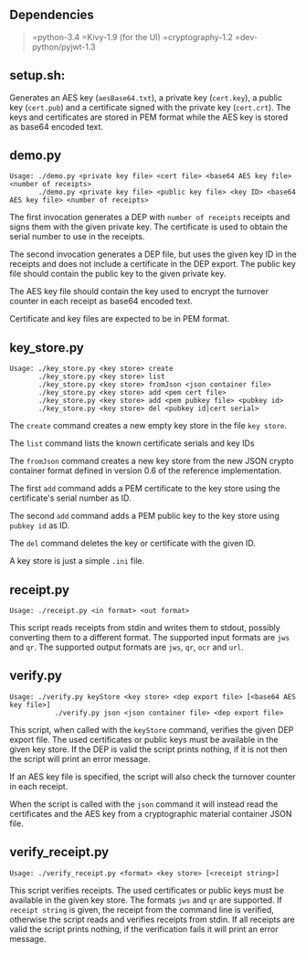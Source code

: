 Dependencies
------------
>=python-3.4
>=Kivy-1.9 (for the UI)
>=cryptography-1.2
>=dev-python/pyjwt-1.3

setup.sh:
---------

Generates an AES key (`aesBase64.txt`), a private key (`cert.key`),
a public key (`cert.pub`) and a certificate signed with the private key
(`cert.crt`). The keys and certificates are stored in PEM format while the
AES key is stored as base64 encoded text.

demo.py
-------
	Usage: ./demo.py <private key file> <cert file> <base64 AES key file> <number of receipts>
	       ./demo.py <private key file> <public key file> <key ID> <base64 AES key file> <number of receipts>

The first invocation generates a DEP with `number of receipts` receipts
and signs them with the given private key. The certificate is used to
obtain the serial number to use in the receipts.

The second invocation generates a DEP file, but uses the given key ID in
the receipts and does not include a certificate in the DEP export. The
public key file should contain the public key to the given private key.

The AES key file should contain the key used to encrypt the turnover
counter in each receipt as base64 encoded text.

Certificate and key files are expected to be in PEM format.

key_store.py
------------
	Usage: ./key_store.py <key store> create
	       ./key_store.py <key store> list
	       ./key_store.py <key store> fromJson <json container file>
	       ./key_store.py <key store> add <pem cert file>
	       ./key_store.py <key store> add <pem pubkey file> <pubkey id>
	       ./key_store.py <key store> del <pubkey id|cert serial>

The `create` command creates a new empty key store in the file `key store`.

The `list` command lists the known certificate serials and key IDs

The `fromJson` command creates a new key store from the new JSON crypto
container format defined in version 0.6 of the reference implementation.

The first `add` command adds a PEM certificate to the key store using the
certificate's serial number as ID.

The second `add` command adds a PEM public key to the key store using
`pubkey id` as ID.

The `del` command deletes the key or certificate with the given ID.

A key store is just a simple `.ini` file.

receipt.py
-----------

	Usage: ./receipt.py <in format> <out format>

This script reads receipts from stdin and writes them to stdout, possibly
converting them to a different format. The supported input formats are
`jws` and `qr`. The supported output formats are `jws`, `qr`, `ocr` and
`url`.

verify.py
---------
	Usage: ./verify.py keyStore <key store> <dep export file> [<base64 AES key file>]
               ./verify.py json <json container file> <dep export file>

This script, when called with the `keyStore` command, verifies the given DEP
export file. The used certificates or public keys must be available in the given
key store. If the DEP is valid the script prints nothing, if it is not then the
script will print an error message.

If an AES key file is specified, the script will also check the turnover
counter in each receipt.

When the script is called with the `json` command it will instead read the
certificates and the AES key from a cryptographic material container JSON file.

verify_receipt.py
-----------------
	Usage: ./verify_receipt.py <format> <key store> [<receipt string>]

This script verifies receipts. The used certificates or public keys must be
available in the given key store. The formats `jws` and `qr` are supported.
If `receipt string` is given, the receipt from the command line is
verified, otherwise the script reads and verifies receipts from stdin. If
all receipts are valid the script prints nothing, if the verification fails
it will print an error message.
